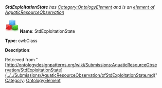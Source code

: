 ___StdExploitationState__ has [Category:OntologyElement](../../Category/OntologyElement.md "Category:OntologyElement") and is an [element of](../../Property/ElementOf.md "Property:ElementOf") [AquaticResourceObservation](../../Submissions/AquaticResourceObservation.md "Submissions:AquaticResourceObservation")_


  




[![Class](../../images/thumb/2/27/Class.gif/45px-Class.gif)](../../Image/Class.gif.md "Class")
__Name__: StdExploitationState 


__Type:__ owl:Class 


__Description__: 





Retrieved from "[http://ontologydesignpatterns.org/wiki/Submissions:AquaticResourceObservation/StdExploitationState](../../Submissions/AquaticResourceObservation/ofStdExploitationState.md)"
 [Category](http://ontologydesignpatterns.org/wiki/Special:Categories "Special:Categories"): [OntologyElement](../../Category/OntologyElement.md "Category:OntologyElement")